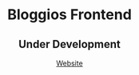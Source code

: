 <div align="center">
  <h1>Bloggios Frontend</h1>
</div>

<div align="center">
  <h2>Under Development</h2>
</div>

<div align="center">
  <a href="bloggios.com">Website</a>
</div>
